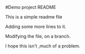 #Demo project README

This is a simple readme file


Adding some more lines to it.

Modifying the file, on a branch.

I hope this isn't ,much of a problem.
